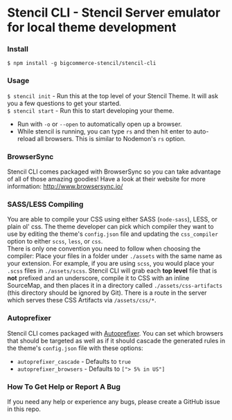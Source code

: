 # Stencil CLI - Stencil Server emulator for local theme development

### Install

`$ npm install -g bigcommerce-stencil/stencil-cli`

### Usage

`$ stencil init` - Run this at the top level of your Stencil Theme.  It will ask you a few questions to get your started.  
`$ stencil start` - Run this to start developing your theme.
 - Run with `-o` or `--open` to automatically open up a browser.
 - While stencil is running, you can type `rs` and then hit enter to auto-reload all browsers. This is similar to Nodemon's `rs` option.

### BrowserSync

Stencil CLI comes packaged with BrowserSync so you can take advantage of all of those amazing goodies!  Have a look at their website for more information: http://www.browsersync.io/

### SASS/LESS Compiling

You are able to compile your CSS using either SASS (`node-sass`), LESS, or plain ol' css.  The theme developer can pick which compiler they want to use by editing the theme's `config.json` file and updating the `css_compiler` option to either `scss`, `less`, or `css`.  
There is only one convention you need to follow when choosing the compiler: Place your files in a folder under `./assets` with the same name as your extension.  For example, if you are using `scss`, you would place your `.scss` files in `./assets/scss`.  Stencil CLI will grab each **top level** file that is **not** prefixed and an underscore, compile it to CSS with an inline SourceMap, and then places it in a directory called `./assets/css-artifacts` (this directory should be ignored by Git).  There is a route in the server which serves these CSS Artifacts via `/assets/css/*`.

### Autoprefixer ###

Stencil CLI comes packaged with [Autoprefixer](https://github.com/postcss/autoprefixer).  You can set which browsers that should be targeted as well as if it should cascade the generated rules in the theme's `config.json` file with these options:
 - `autoprefixer_cascade` - Defaults to `true`
 - `autoprefixer_browsers` - Defaults to `["> 5% in US"]`

### How To Get Help or Report A Bug

If you need any help or experience any bugs, please create a GitHub issue in this repo.
